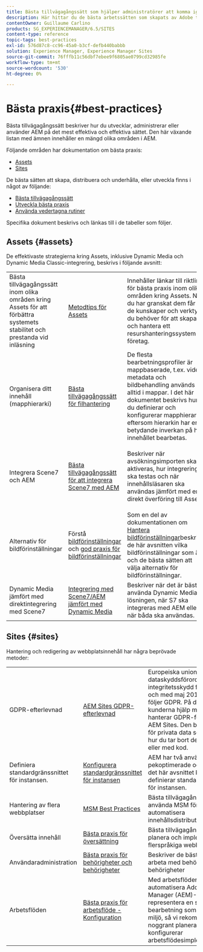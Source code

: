 ```yaml
---
title: Bästa tillvägagångssätt som hjälper administratörer att komma igång
description: Här hittar du de bästa arbetssätten som skapats av Adobe tekniker och konsultteam för att hjälpa administratörerna att komma igång.
contentOwner: Guillaume Carlino
products: SG_EXPERIENCEMANAGER/6.5/SITES
content-type: reference
topic-tags: best-practices
exl-id: 576d87c8-cc96-45a0-b3cf-defb440babbb
solution: Experience Manager, Experience Manager Sites
source-git-commit: 76fffb11c56dbf7ebee9f6805ae0799cd32985fe
workflow-type: tm+mt
source-wordcount: '530'
ht-degree: 0%

---
```


# Bästa praxis{#best-practices}

Bästa tillvägagångssätt beskriver hur du utvecklar, administrerar eller använder AEM på det mest effektiva och effektiva sättet. Den här växande listan med ämnen innehåller en mängd olika områden i AEM.

Följande områden har dokumentation om bästa praxis:

* [Assets](#assets)
* [Sites](#sites)

De bästa sätten att skapa, distribuera och underhålla, eller utveckla finns i något av följande:

* [Bästa tillvägagångssätt](/help/sites-authoring/best-practices.md)
* [Utveckla bästa praxis](/help/sites-developing/best-practices.md)
* [Använda vedertagna rutiner](/help/sites-deploying/best-practices.md)

Specifika dokument beskrivs och länkas till i de tabeller som följer.

## Assets {#assets}

De effektivaste strategierna kring Assets, inklusive Dynamic Media och Dynamic Media Classic-integrering, beskrivs i följande avsnitt:

<table>
 <tbody>
  <tr>
   <td>Bästa tillvägagångssätt inom olika områden kring Assets för att förbättra systemets stabilitet och prestanda vid inläsning</td>
   <td><a href="/help/assets/best-practices-for-assets.md">Metodtips för Assets</a></td>
   <td>Innehåller länkar till riktlinjer för bästa praxis inom olika områden kring Assets. När du har granskat dem får du de kunskaper och verktyg du behöver för att skapa och hantera ett resurshanteringssystem för företag.</td>
  </tr>
  <tr>
   <td>Organisera ditt innehåll (mapphierarki)</td>
   <td><a href="/help/assets/organize-assets.md">Bästa tillvägagångssätt för filhantering</a></td>
   <td>De flesta bearbetningsprofiler är mappbaserade, t.ex. video, metadata och bildbehandling används alltid i mappar. I det här dokumentet beskrivs hur du definierar och konfigurerar mapphierarkin eftersom hierarkin har en betydande inverkan på hur innehållet bearbetas. </td>
  </tr>
  <tr>
   <td>Integrera Scene7 och AEM</td>
   <td><a href="/help/sites-administering/scene7.md#best-practices-for-integrating-scene-with-aem">Bästa tillvägagångssätt för att integrera Scene7 med AEM</a></td>
   <td><p>Beskriver när avsökningsimporten ska aktiveras, hur integreringen ska testas och när innehållsläsaren ska användas jämfört med en direkt överföring till Assets.</p> </td>
  </tr>
  <tr>
   <td>Alternativ för bildförinställningar</td>
   <td>Förstå <a href="/help/assets/managing-image-presets.md#understanding-image-presets">bildförinställningar</a> och <a href="/help/assets/managing-image-presets.md#image-preset-options">god praxis för bildförinställningar</a></td>
   <td>Som en del av dokumentationen om <a href="/help/assets/managing-image-presets.md">Hantera bildförinställningar</a>beskriver de här avsnitten vilka bildförinställningar som är och de bästa sätten att välja alternativ för bildförinställningar.</td>
  </tr>
  <tr>
   <td>Dynamic Media jämfört med direktintegrering med Scene7</td>
   <td><a href="/help/sites-administering/scene7.md#aem-scene-integration-versus-dynamic-media">Integrering med Scene7/AEM jämfört med Dynamic Media</a></td>
   <td>Beskriver när det är bäst att använda Dynamic Media-lösningen, när S7 ska integreras med AEM eller när båda ska användas.</td>
  </tr>
 </tbody>
</table>

## Sites {#sites}

Hantering och redigering av webbplatsinnehåll har några beprövade metoder:

<table>
 <tbody>
  <tr>
   <td>GDPR-efterlevnad</td>
   <td><a href="/help/sites-administering/gdpr-compliance-sites.md">AEM Sites GDPR-efterlevnad</a></td>
   <td>Europeiska unionens allmänna dataskyddsförordning om integritetsskydd får verkan från och med maj 2018. AEM Sites följer GDPR. På den här sidan får kunderna hjälp med hur de hanterar GDPR-förfrågningar i AEM Sites. Den beskriver platsen för privata data som lagras och hur du tar bort dem manuellt eller med kod.</td>
  </tr>
  <tr>
   <td>Definiera standardgränssnittet för instansen.</td>
   <td><p><a href="/help/sites-authoring/select-ui.md#configuring-the-default-ui-for-your-instance">Konfigurera standardgränssnittet för instansen</a></p> </td>
   <td>AEM har två användargränssnitt: pekoptimerade och klassiska. I det här avsnittet beskrivs hur du definierar standardgränssnittet för instansen.</td>
  </tr>
  <tr>
   <td>Hantering av flera webbplatser</td>
   <td><a href="/help/sites-administering/msm-best-practices.md">MSM Best Practices</a></td>
   <td>Bästa tillvägagångssätt för att använda MSM för att automatisera innehållsdistributionen. </td>
  </tr>
  <tr>
   <td>Översätta innehåll</td>
   <td><a href="/help/sites-administering/tc-bp.md">Bästa praxis för översättning</a></td>
   <td>Bästa tillvägagångssätt för att planera och implementera din flerspråkiga webbplats.</td>
  </tr>
  <tr>
   <td>Användaradministration</td>
   <td><a href="/help/sites-administering/security.md#best-practices">Bästa praxis för behörigheter och behörigheter</a></td>
   <td>Beskriver de bästa sätten att arbeta med behörigheter och behörigheter </td>
  </tr>
  <tr>
   <td>Arbetsflöden</td>
   <td><a href="/help/sites-developing/workflows-best-practices.md#configuration">Bästa praxis för arbetsflöde - Konfiguration</a></td>
   <td>Med arbetsflöden kan du automatisera Adobe Experience Manager (AEM)-aktiviteter och representera en stor del av den bearbetning som sker i en AEM miljö, så vi rekommenderar att du noggrant planerar och konfigurerar arbetsflödesimplementeringarna.</td>
  </tr>
 </tbody>
</table>
